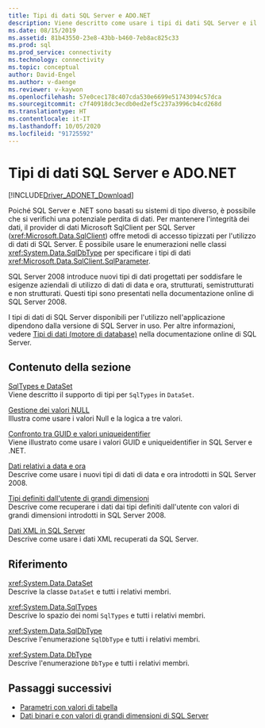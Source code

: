 ```yaml
---
title: Tipi di dati SQL Server e ADO.NET
description: Viene descritto come usare i tipi di dati SQL Server e il modo in cui interagiscono con i tipi di dati .NET.
ms.date: 08/15/2019
ms.assetid: 81b43550-23e8-43bb-b460-7eb8ac825c33
ms.prod: sql
ms.prod_service: connectivity
ms.technology: connectivity
ms.topic: conceptual
author: David-Engel
ms.author: v-daenge
ms.reviewer: v-kaywon
ms.openlocfilehash: 57e0cec178c407cda530e6699e51743094c57dca
ms.sourcegitcommit: c7f40918dc3ecdb0ed2ef5c237a3996cb4cd268d
ms.translationtype: HT
ms.contentlocale: it-IT
ms.lasthandoff: 10/05/2020
ms.locfileid: "91725592"
---
```

# <a name="sql-server-data-types-and-adonet"></a>Tipi di dati SQL Server e ADO.NET

[!INCLUDE[Driver_ADONET_Download](../../../includes/driver_adonet_download.md)]

Poiché SQL Server e .NET sono basati su sistemi di tipo diverso, è possibile che si verifichi una potenziale perdita di dati. Per mantenere l'integrità dei dati, il provider di dati Microsoft SqlClient per SQL Server (<xref:Microsoft.Data.SqlClient>) offre metodi di accesso tipizzati per l'utilizzo di dati di SQL Server. È possibile usare le enumerazioni nelle classi <xref:System.Data.SqlDbType> per specificare i tipi di dati <xref:Microsoft.Data.SqlClient.SqlParameter>.  
  
SQL Server 2008 introduce nuovi tipi di dati progettati per soddisfare le esigenze aziendali di utilizzo di dati di data e ora, strutturati, semistrutturati e non strutturati. Questi tipi sono presentati nella documentazione online di SQL Server 2008.  
  
I tipi di dati di SQL Server disponibili per l'utilizzo nell'applicazione dipendono dalla versione di SQL Server in uso. Per altre informazioni, vedere [Tipi di dati (motore di database)](/previous-versions/sql/sql-server-2008-r2/ms187594(v=sql.105)) nella documentazione online di SQL Server.
  
## <a name="in-this-section"></a>Contenuto della sezione  
[SqlTypes e DataSet](sqltypes-dataset.md)  
Viene descritto il supporto di tipi per `SqlTypes` in `DataSet`.  
  
[Gestione dei valori NULL](handle-null-values.md)  
Illustra come usare i valori Null e la logica a tre valori.  
  
[Confronto tra GUID e valori uniqueidentifier](compare-guid-uniqueidentifier-values.md)  
Viene illustrato come usare i valori GUID e uniqueidentifier in SQL Server e .NET.  
  
[Dati relativi a data e ora](date-time-data.md)  
Descrive come usare i nuovi tipi di dati di data e ora introdotti in SQL Server 2008.  
  
[Tipi definiti dall'utente di grandi dimensioni](large-udts.md)  
Descrive come recuperare i dati dai tipi definiti dall'utente con valori di grandi dimensioni introdotti in SQL Server 2008.  
  
[Dati XML in SQL Server](xml-data-sql-server.md)  
Descrive come usare i dati XML recuperati da SQL Server.  
  
## <a name="reference"></a>Riferimento  
<xref:System.Data.DataSet>  
Descrive la classe `DataSet` e tutti i relativi membri.  
  
<xref:System.Data.SqlTypes>  
Descrive lo spazio dei nomi `SqlTypes` e tutti i relativi membri.  
  
<xref:System.Data.SqlDbType>  
Descrive l'enumerazione `SqlDbType` e tutti i relativi membri.  
  
<xref:System.Data.DbType>  
Descrive l'enumerazione `DbType` e tutti i relativi membri.  
  
## <a name="next-steps"></a>Passaggi successivi
- [Parametri con valori di tabella](table-valued-parameters.md)
- [Dati binari e con valori di grandi dimensioni di SQL Server](sql-server-binary-large-value-data.md)